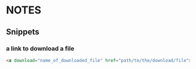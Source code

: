 # NOTES

## Snippets

### a link to download a file

```html
<a download="name_of_downloaded_file" href="path/to/the/download/file"> Clicking on this link will force download the file</a>
```
